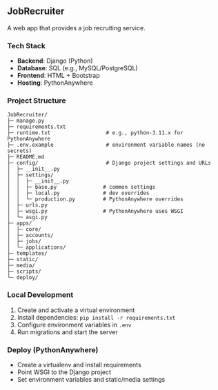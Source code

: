 ## JobRecruiter

A web app that provides a job recruiting service.

### Tech Stack
- **Backend**: Django (Python)
- **Database**: SQL (e.g., MySQL/PostgreSQL)
- **Frontend**: HTML + Bootstrap
- **Hosting**: PythonAnywhere

### Project Structure
```text
JobRecruiter/
├─ manage.py
├─ requirements.txt
├─ runtime.txt                  # e.g., python-3.11.x for PythonAnywhere
├─ .env.example                 # environment variable names (no secrets)
├─ README.md
├─ config/                      # Django project settings and URLs
│  ├─ __init__.py
│  ├─ settings/
│  │  ├─ __init__.py
│  │  ├─ base.py               # common settings
│  │  ├─ local.py              # dev overrides
│  │  └─ production.py         # PythonAnywhere overrides
│  ├─ urls.py
│  ├─ wsgi.py                  # PythonAnywhere uses WSGI
│  └─ asgi.py
├─ apps/
│  ├─ core/
│  ├─ accounts/
│  ├─ jobs/
│  └─ applications/
├─ templates/
├─ static/
├─ media/
├─ scripts/
└─ deploy/
```

### Local Development
1. Create and activate a virtual environment
2. Install dependencies: `pip install -r requirements.txt`
3. Configure environment variables in `.env`
4. Run migrations and start the server

### Deploy (PythonAnywhere)
- Create a virtualenv and install requirements
- Point WSGI to the Django project
- Set environment variables and static/media settings

